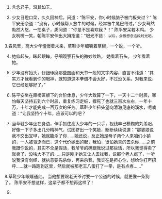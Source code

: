1. 言念君子，温其如玉。

2. 少女目瞪口呆，久久回神后，问道：“陈平安，你小时候脑子被门板夹过？”
陈平安无奈道：“没有，小时候帮人放牛的时候，经常被牛尾巴甩过。”
少女蓦然勃然大怒，一拍桌子，质问道：“你是不是喜欢我？！”
陈平安呆若木鸡。
少女咧嘴一笑，朝陈平安伸出大拇指道：“眼光不错！
`以后，会很想念这段时光吧。`

3.春风里，高大少年憧憬着未来，草鞋少年细嚼着草根，一个说，一个听。

4. 她仰起头，眯起眼眸，仔细观察石头的微妙纹路。
她看着石头。
少年看着她。

5.  少年没有抬头，仔细琢磨那些图画和天书一般的文字内容，直言不讳道：“其实方才我看到你的眼神，就知道这本拳谱不会太好，不过没关系，对我来说，它已经足够好了。”

6.  陈平安坐在廊桥匾额下的台阶休息，少年大致算了一下，一天十二个时辰，哪怕每天坚持五到六个时辰，重复练习走桩，撑死了也就三百次左右，一年十万，十年才能完成一百万次的任务。草鞋少年扭头望向清澈见底的溪水，呢喃道：“让我坚持个十年，应该可以的吧？

7. 当草鞋少年坐在身边，伸手抓住高大少年的一只手，视线早已模糊的刘羡阳，好像一下子多出几分精神气，试图挤出一个笑脸，断断续续说道：“那婆娘说我不交出宝甲，她就能杀了你……她还说，反正她是母子两个人来咱们小镇的，一人被驱逐而已，这个代价她出的起，我怕，很怕她真的去杀你……之前我跟你说的，其实不全是假话，我爷爷的确跟我说过那些话，所以我觉得卖了就卖了，没啥大不了的……只是刚才她又让人去找我，说那个老人疯了，一听说我没有剑经，就执意要先杀你，再来杀我，我实在是担心你，想给你打声招呼……就一路跑到这里，然后就被那老王八蛋打了一拳，是有点疼……”

8.草鞋少年眼眶通红。
当他想要跟老天爷讨要一个公道的时候，就更像一条狗了。
陈平安不想这样，这辈子都不想再这样了！

9.
